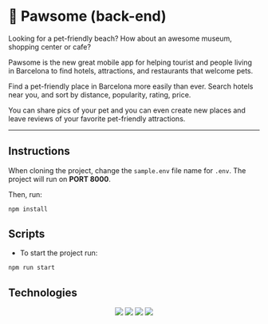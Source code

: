 # 🐾 Pawsome (back-end)

Looking for a pet-friendly beach? How about an awesome museum, shopping center or cafe?

Pawsome is the new great mobile app for helping tourist and people living in Barcelona to find hotels, attractions, and restaurants that welcome pets. 

Find a pet-friendly place in Barcelona more easily than ever. Search hotels near you, and sort by distance, popularity, rating, price.

You can share pics of your pet and you can even create new places and leave reviews of your favorite pet-friendly attractions.

---

## Instructions

When cloning the project, change the <code>sample.env</code> file name for <code>.env</code>. The project will run on **PORT 8000**.

Then, run:
```bash
npm install
```
## Scripts

- To start the project run:
```bash
npm run start
```

## Technologies

<p align="center">

<img src="https://img.shields.io/badge/-javascript-F7DF1E?&style=for-the-badge&logo=javascript&logoColor=black" />
<img src="https://img.shields.io/badge/-ReactJS-grey?&style=for-the-badge&logo=react&logoColor=61DAFB" />
<img src="https://img.shields.io/badge/HTML5-E34F26?style=for-the-badge&logo=html5&logoColor=white" />
<img src="https://img.shields.io/badge/-css3-1572B6?&style=for-the-badge&logo=css3&logoColor=white" />

</p>
